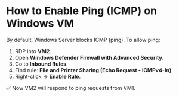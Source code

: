 # How to Enable Ping (ICMP) on Windows VM

By default, Windows Server blocks ICMP (ping). To allow ping:

1. RDP into **VM2**.
2. Open **Windows Defender Firewall with Advanced Security**.
3. Go to **Inbound Rules**.
4. Find rule: **File and Printer Sharing (Echo Request - ICMPv4-In)**.
5. Right-click → **Enable Rule**.

✅ Now VM2 will respond to ping requests from VM1.
